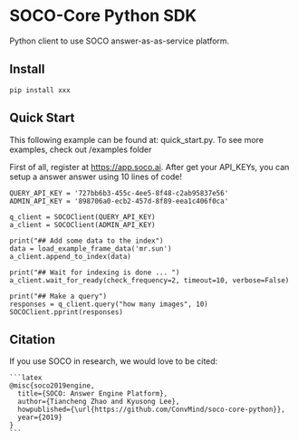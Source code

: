 # SOCO-Core Python SDK
Python client to use SOCO answer-as-as-service platform.

## Install 
    pip install xxx
    
## Quick Start

This following example can be found at: quick_start.py. To see more examples, check out /examples folder

First of all, register at https://app.soco.ai. After get your API_KEYs, you can setup a answer answer 
using 10 lines of code!

    QUERY_API_KEY = '727bb6b3-455c-4ee5-8f48-c2ab95837e56'
    ADMIN_API_KEY = '898706a0-ecb2-457d-8f89-eea1c406f0ca'

    q_client = SOCOClient(QUERY_API_KEY)
    a_client = SOCOClient(ADMIN_API_KEY)

    print("## Add some data to the index")
    data = load_example_frame_data('mr.sun')
    a_client.append_to_index(data)

    print("## Wait for indexing is done ... ")
    a_client.wait_for_ready(check_frequency=2, timeout=10, verbose=False)

    print("## Make a query")
    responses = q_client.query("how many images", 10)
    SOCOClient.pprint(responses)
    
## Citation
If you use SOCO in research, we would love to be cited:

    ```latex
    @misc{soco2019engine,
      title={SOCO: Answer Engine Platform},
      author={Tiancheng Zhao and Kyusong Lee},
      howpublished={\url{https://github.com/ConvMind/soco-core-python}},
      year={2019}
    }
    ```
